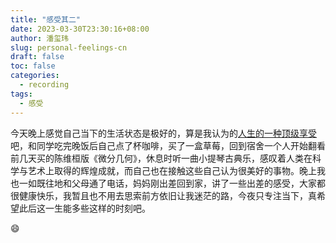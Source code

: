 ```yaml
---
title: "感受其二"
date: 2023-03-30T23:30:16+08:00
author: 潘玺玮
slug: personal-feelings-cn
draft: false
toc: false
categories:
  - recording
tags:
  - 感受
---
```

今天晚上感觉自己当下的生活状态是极好的，算是我认为的[人生的一种顶级享受](https://www.zhihu.com/question/56328597)吧，和同学吃完晚饭后自己点了杯咖啡，买了一盒草莓，回到宿舍一个人开始翻看前几天买的陈维桓版《微分几何》，休息时听一曲小提琴古典乐，感叹着人类在科学与艺术上取得的辉煌成就，而自己也在接触这些自己认为很美好的事物。晚上我也一如既往地和父母通了电话，妈妈刚出差回到家，讲了一些出差的感受，大家都很健康快乐，我暂且也不用去思索前方依旧让我迷茫的路，今夜只专注当下，真希望此后这一生能多些这样的时刻吧。<p>&#128516;</p>